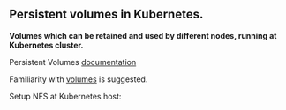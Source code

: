 ## Persistent volumes in Kubernetes.

__Volumes which can be retained and used by different nodes, running at Kubernetes cluster.__

Persistent Volumes [documentation](http://kubernetes.io/docs/user-guide/persistent-volumes/)

Familiarity with [volumes](http://kubernetes.io/docs/user-guide/volumes/) is suggested.

Setup NFS at Kubernetes host:
